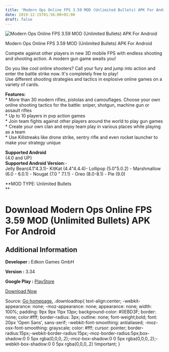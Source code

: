 ```yaml
---
title: 'Modern Ops Online FPS 3.59 MOD (Unlimited Bullets) APK For Android'
date: 2019-12-15T01:56:00+01:00
draft: false
---
```


![Modern Ops Online FPS 3.59 MOD (Unlimited Bullets) APK For Android](https://i2.wp.com/apkhome.net/wp-content/uploads/2019/12/Modern-Ops-Online-FPS-3.59-MOD-Unlimited-Bullets.png "Modern Ops Online FPS 3.59 MOD (Unlimited Bullets) APK For Android")

  

Modern Ops Online FPS 3.59 MOD (Unlimited Bullets) APK For Android

Compete against other players in new 3D mobile FPS with endless shooting and shooting action. A modern gun game awaits you!

Do you like cool online shooters? Call your fury and jump into action and enter the battle strike now. It's completely free to play!  
Use different shooting strategies and tactics in explosive online games on a variety of cards.

**Features:**  
\* More than 30 modern rifles, pistolas and camouflages. Choose your own online shooting tactics for the battle: sniper, shotgun, machine gun or assault rifles  
\* Up to 10 players in pvp action games  
\* Join team fights against other players around the world to play gun games  
\* Create your own clan and enjoy team play in various places while playing as a team  
\* Use Killstreaks like drone strike, sentry rifle and even rocket launcher to make your strategy unique

**Supported Android**  
{4.0 and UP}  
**Supported Android Version**:-  
Jelly Bean(4.1"4.3.1)- KitKat (4.4"4.4.4)- Lollipop (5.0"5.0.2) - Marshmallow (6.0 - 6.0.1) - Nougat (7.0 " 7.1.1) - Oreo (8.0-8.1) - Pie (9.0)

**MOD TYPE: Unlimited Bullets  
**

Download Modern Ops Online FPS 3.59 MOD (Unlimited Bullets) APK For Android
===========================================================================

Additional Information
----------------------

**Developer :** Edkon Games GmbH

**Version :** 3.34

**Google Play :** [PlayStore](https://play.google.com/store/apps/details?id=com.edkongames.mobs)

  

[Download Now](https://store4app.co/post/modern-ops-online-fps-3-59-mod-unlimited-bullets-apk-for-android_1576347494)

  
Source: [Go homepage.](https://store4app.co/post/modern-ops-online-fps-3-59-mod-unlimited-bullets-apk-for-android_1576347494) .downloadtop{ text-align:center; -webkit-appearance: none; -moz-appearance: none; appearance: none; width: 100%; padding: 9px 9px 11px 13px; background-color: #0EBD3F; border: none; color:#fff; border-radius: 3px; outline: none; font-weight;bold; font: 20px 'Open Sans', sans-serif; -webkit-font-smoothing: antialiased; -moz-osx-font-smoothing: grayscale; color: #fff; cursor: pointer; border-radius:15px;-webkit-border-radius:15px;-moz-border-radius:5px;box-shadow:0 0 5px rgba(0,0,0,.2);-moz-box-shadow:0 0 5px rgba(0,0,0,.2);-webkit-box-shadow:0 0 5px rgba(0,0,0,.2) !important; }